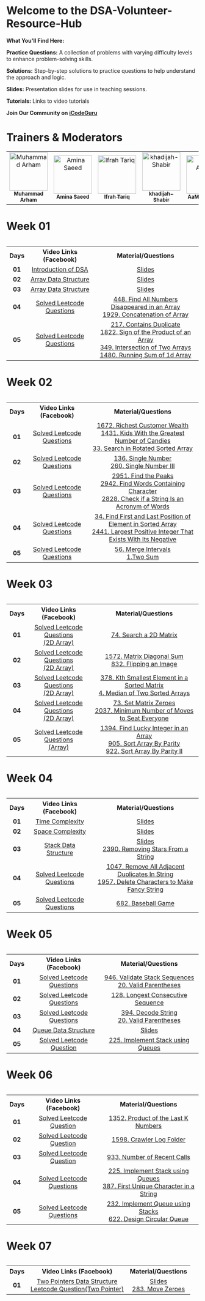 
# Welcome to the DSA-Volunteer-Resource-Hub

**What You'll Find Here:**

**Practice Questions:** A collection of problems with varying difficulty levels to enhance problem-solving skills.

**Solutions:** Step-by-step solutions to practice questions to help understand the approach and logic.

**Slides:** Presentation slides for use in teaching sessions.

**Tutorials:** Links to video tutorials

**Join Our Community on [iCodeGuru](https://icode.guru/join/)**

# Trainers & Moderators

<table >
    <tbody>
        <tr>
            <td align="center">
                <a href="https://github.com/arhamansari11">
                    <img src="https://avatars.githubusercontent.com/u/124850772?v=4" width="100px;" alt="Muhammad Arham"/>
                    <br />
                    <sub><b>Muhammad Arham</b></sub>
                </a> 
            </td>
            <td align="center">
                <a href="https://github.com/aminasaeed223">
                    <img src="https://avatars.githubusercontent.com/u/125123484?v=4" width="100px;" alt="Amina Saeed"/>
                    <br />
                    <sub><b>Amina Saeed</b></sub>
                </a> 
            </td>
            <td align="center">
                <a href="https://github.com/Ifrahtariq2">
                    <img src="https://avatars.githubusercontent.com/u/169586130?v=4" width="100px;" alt="Ifrah Tariq"/>
                    <br />
                    <sub><b>Ifrah Tariq </b></sub>
                </a> 
            </td>
            <td align="center">
                <a href="https://github.com/khadijah-Shabir">
                    <img src="https://avatars.githubusercontent.com/u/133489629?v=4" width="100px;" alt="khadijah-Shabir"/>
                    <br />
                    <sub><b>khadijah-Shabir</b></sub>
                </a> 
            </td>
            <td align="center">
                <a href="https://github.com/aamna-ansari">
                    <img src="https://avatars.githubusercontent.com/u/123650396?v=4" width="100px;" alt="AaMna AnSari"/>
                    <br />
                    <sub><b>AaMna AnSari</b></sub>
                </a> 
            </td>
        </tr> 
</tbody>
<table>


# Week 01

<table>
    <tbody>
     <tr>
      <th> Days</th>
      <th>Video Links (Facebook)</br></th>
      <th>Material/Questions</th>
     </tr> 
    <tr>
       <td align="center"><b>01</b></td>
       <td align="center"><a href="https://www.facebook.com/iCodeguru/videos/396703180034024">Introduction of DSA</td>
    <td align="center" ><a href="https://docs.google.com/presentation/d/1txuV1nfX6loDIdpSDsM8Rw51b2s1ToN9F90W83tHpi0/edit?usp=sharing">Slides</td>
    </tr>
      <tr>
    <td align="center"><b>02</b></td>
    <td align="center"><a href="https://www.facebook.com/iCodeguru/videos/995867158561148/">Array Data Structure</td>
    <td align="center" ><a href="https://docs.google.com/presentation/d/1txuV1nfX6loDIdpSDsM8Rw51b2s1ToN9F90W83tHpi0/edit?usp=sharing">Slides</td  
  </tr>   
        <tr>
    <td align="center"><b>03</b></td>
    <td align="center"><a href="https://www.facebook.com/iCodeguru/videos/841148441194489">Array Data Structure</td>
    <td align="center" ><a href="https://docs.google.com/presentation/d/1txuV1nfX6loDIdpSDsM8Rw51b2s1ToN9F90W83tHpi0/edit?usp=sharing">Slides</td>
        
  </tr> 
        <tr>
    <td align="center"><b>04</b></td>
    <td align="center"><a href="https://www.facebook.com/iCodeguru/videos/1283705489252750">Solved Leetcode Questions</td>
    <td align="center" ><a href="https://leetcode.com/problems/find-all-numbers-disappeared-in-an-array/">448. Find All Numbers Disappeared in an Array </br> <a href="https://leetcode.com/problems/concatenation-of-array/">1929. Concatenation of Array</td>
  </tr> 
           <tr>
    <td align="center"><b>05</b></td>
    <td align="center"><a href="https://www.facebook.com/iCodeguru/videos/1535628700501441">Solved Leetcode Questions</td>
    <td align="center" ><a href="https://leetcode.com/problems/contains-duplicate/">217. Contains Duplicate</br><a href="https://leetcode.com/problems/sign-of-the-product-of-an-array/">1822. Sign of the Product of an Array</br><a href="https://leetcode.com/problems/intersection-of-two-arrays/">349. Intersection of Two Arrays</br><a href="https://leetcode.com/problems/running-sum-of-1d-array/description/">1480. Running Sum of 1d Array</td>
       
  </tr> 
</tbody>
<table>


# Week 02
<table>
    <tbody>
     <tr>
      <th> Days</th>
      <th>Video Links (Facebook)</br></th>
      <th>Material/Questions</th>
     </tr> 
           <tr>
    <td align="center"><b>01</b></td>
    <td align="center"><a href="https://www.facebook.com/iCodeguru/videos/431252989671819">Solved Leetcode Questions</td>
    <td align="center" ><a href="https://leetcode.com/problems/richest-customer-wealth/">1672. Richest Customer Wealth</br><a href="https://leetcode.com/problems/kids-with-the-greatest-number-of-candies/">1431. Kids With the Greatest Number of Candies</br><a href="https://leetcode.com/problems/search-in-rotated-sorted-array/">33. Search in Rotated Sorted Array</td>
  </tr> 
         <tr>
    <td align="center"><b>02</b></td>
    <td align="center"><a href="https://www.facebook.com/iCodeguru/videos/861962272441588">Solved Leetcode Questions</td>
    <td align="center" ><a href="https://leetcode.com/problems/single-number/">136. Single Number</br><a href="https://leetcode.com/problems/single-number-iii/">260. Single Number III</td>
  </tr> 
        <tr>
    <td align="center"><b>03</b></td>
    <td align="center"><a href="https://www.facebook.com/iCodeguru/videos/448289547924716">Solved Leetcode Questions</td>
    <td align="center" ><a href="https://leetcode.com/problems/find-the-peaks/">2951. Find the Peaks</br><a href="https://leetcode.com/problems/find-words-containing-character/">2942. Find Words Containing Character</br><a href="https://leetcode.com/problems/check-if-a-string-is-an-acronym-of-words/description/">2828. Check if a String Is an Acronym of Words</td>
  </tr> 
 <tr>
    <td align="center"><b>04</b></td>
    <td align="center"><a href="https://www.facebook.com/iCodeguru/videos/973927527566025">Solved Leetcode Questions</td>
    <td align="center" ><a href="https://leetcode.com/problems/find-first-and-last-position-of-element-in-sorted-array">34. Find First and Last Position of Element in Sorted Array</br><a href="https://leetcode.com/problems/largest-positive-integer-that-exists-with-its-negative/">2441. Largest Positive Integer That Exists With Its Negative</br><a href=""></td>
  </tr> 
        <tr>
    <td align="center"><b>05</b></td>
    <td align="center"><a href="https://www.facebook.com/iCodeguru/videos/479324464509134">Solved Leetcode Questions</td>
    <td align="center" ><a href="https://leetcode.com/problems/merge-intervals/">56. Merge Intervals</br><a href="https://leetcode.com/problems/two-sum/description/">1.Two Sum</td>
  </tr>
</tbody>
<table>

# Week 03
<table>
    <tbody>
     <tr>
      <th>Days</th>
      <th>Video Links (Facebook)</br></th>
      <th>Material/Questions</th>
     </tr>  
        <tr>
    <td align="center"><b>01</b></td>
    <td align="center"><a href="https://www.facebook.com/iCodeguru/videos/1508921433167106">Solved Leetcode Questions</br>(2D Array)</td>
    <td align="center" ><a href="https://leetcode.com/problems/search-a-2d-matrix/">74. Search a 2D Matrix</td>
  </tr>
         <tr>
    <td align="center"><b>02</b></td>
    <td align="center"><a href="https://www.facebook.com/iCodeguru/videos/1831569677326643">Solved Leetcode Questions</br>(2D Array)</td>
    <td align="center" ><a href="https://leetcode.com/problems/matrix-diagonal-sum/description/">1572. Matrix Diagonal Sum</br><a href="https://leetcode.com/problems/flipping-an-image/description/">832. Flipping an Image</td>
  </tr>
        <tr>
    <td align="center"><b>03</b></td>
    <td align="center"><a href="https://web.facebook.com/iCodeguru/videos/1749356188922957">Solved Leetcode Questions</br>(2D Array)</td>
    <td align="center" ><a href="https://leetcode.com/problems/kth-smallest-element-in-a-sorted-matrix/description/">378. Kth Smallest Element in a Sorted Matrix</br><a href="https://leetcode.com/problems/median-of-two-sorted-arrays/">4. Median of Two Sorted Arrays</td>
  </tr>
        <tr>
    <td align="center"><b>04</b></td>
    <td align="center"><a href="https://www.facebook.com/iCodeguru/videos/984587456250193">Solved Leetcode Questions</br>(2D Array)</td>
    <td align="center" ><a href="https://leetcode.com/problems/set-matrix-zeroes/description/">73. Set Matrix Zeroes</br><a href="https://leetcode.com/problems/minimum-number-of-moves-to-seat-everyone/">2037. Minimum Number of Moves to Seat Everyone</td>
  </tr>
         <tr>
    <td align="center"><b>05</b></td>
    <td align="center"><a href="https://www.facebook.com/iCodeguru/videos/1122422868991190">Solved Leetcode Questions</br>(Array)</td>
    <td align="center" ><a href="https://leetcode.com/problems/find-lucky-integer-in-an-array/">1394. Find Lucky Integer in an Array
</br><a href="https://leetcode.com/problems/sort-array-by-parity/">905. Sort Array By Parity</br><a href="https://leetcode.com/problems/sort-array-by-parity-ii/description/">922. Sort Array By Parity II</td>
  </tr>
</tbody>
<table>
    
# Week 04
<table>
    <tbody>
     <tr>
      <th>Days</th>
      <th>Video Links (Facebook)</br></th>
      <th>Material/Questions</th>
     </tr>  
        <tr>
    <td align="center"><b>01</b></td>
    <td align="center"><a href="https://www.facebook.com/iCodeguru/videos/486400057104995">Time Complexity</td>
    <td align="center" ><a href="https://docs.google.com/presentation/d/1lbdsmzZt7GVYIdXUUsQrEjJSfJ8P8rte/edit?usp=sharing&ouid=100650279262950057994&rtpof=true&sd=true">Slides </td>
  </tr>
        <tr>
    <td align="center"><b>02</b></td>
    <td align="center"><a href="https://www.facebook.com/iCodeguru/videos/1432889074030805">Space Complexity</td>
    <td align="center" ><a href="https://docs.google.com/presentation/d/1lbdsmzZt7GVYIdXUUsQrEjJSfJ8P8rte/edit?usp=sharing&ouid=100650279262950057994&rtpof=true&sd=true">Slides </td>
  </tr>
        <tr>
    <td align="center"><b>03</b></td>
    <td align="center"><a href="https://www.facebook.com/iCodeguru/videos/426865503652638">Stack Data Structure</td>
    <td align="center" ><a href="https://docs.google.com/presentation/d/1f8kwr101Vgs7SapNbOy10SsczMfTmn_X/edit?usp=sharing&ouid=100650279262950057994&rtpof=true&sd=true">Slides<br/><a href="https://leetcode.com/problems/removing-stars-from-a-string/">2390. Removing Stars From a String</td>
  </tr>
        <tr>
    <td align="center"><b>04</b></td>
    <td align="center"><a href="https://www.facebook.com/iCodeguru/videos/1206039483744858">Solved Leetcode Questions</td>
    <td align="center" ><a href="https://leetcode.com/problems/remove-all-adjacent-duplicates-in-string/">1047. Remove All Adjacent Duplicates In String<br/><a href="https://leetcode.com/problems/delete-characters-to-make-fancy-string/">1957. Delete Characters to Make Fancy String</td>
  </tr>
        <tr>
    <td align="center"><b>05</b></td>
    <td align="center"><a href="https://www.facebook.com/iCodeguru/videos/1459090371396539">Solved Leetcode Questions</td>
    <td align="center" ><a href="https://leetcode.com/problems/baseball-game/description/">682. Baseball Game</td>
  </tr>
</tbody>
<table>

# Week 05
<table>
    <tbody>
     <tr>
      <th>Days</th>
      <th>Video Links (Facebook)</br></th>
      <th>Material/Questions</th>
     </tr>  
        <tr>
    <td align="center"><b>01</b></td>
    <td align="center"><a href="https://www.facebook.com/iCodeguru/videos/988475749319003">Solved Leetcode Questions</td>
    <td align="center" ><a href="https://leetcode.com/problems/validate-stack-sequences/">946. Validate Stack Sequences<br/>
    <a href="https://leetcode.com/problems/valid-parentheses/">20. Valid Parentheses</td>
  </tr>
         <tr>
    <td align="center"><b>02</b></td>
    <td align="center"><a href="https://www.facebook.com/iCodeguru/videos/1050338199941513">Solved Leetcode Questions</td>
    <td align="center" ><a href="https://leetcode.com/problems/longest-consecutive-sequence/">128. Longest Consecutive Sequence</td>
  </tr>
         <tr>
    <td align="center"><b>03</b></td>
    <td align="center"><a href="https://www.facebook.com/iCodeguru/videos/951744666633494">Solved Leetcode Questions</td>
    <td align="center" ><a href="https://leetcode.com/problems/decode-string/">394. Decode String</br><a href="https://leetcode.com/problems/valid-parentheses/">20. Valid Parentheses</td>
  </tr>
        <tr>
    <td align="center"><b>04</b></td>
    <td align="center"><a href="https://www.facebook.com/iCodeguru/videos/460749686692726">Queue Data Structure</td>
     <td align="center" ><a href="https://docs.google.com/presentation/d/1b_SlMK9ZarCr9ilAg9ZFHamet_GFQIupZVXARcQq1Nc/edit#slide=id.g2e9cf5ae6cd_0_113">Slides </td>
  </tr>
  </tr>
          <td align="center"><b>05</b></td>
    <td align="center"><a href="https://www.facebook.com/watch/live/?ref=search&v=489158580262089">Solved Leetcode Question</td>
     <td align="center" ><a href="https://leetcode.com/problems/implement-stack-using-queues/description/">225. Implement Stack using Queues </td>
  </tr>
  </tr>
</tbody>
<table>

# Week 06
<table>
    <tbody>
     <tr>
      <th>Days</th>
      <th>Video Links (Facebook)</br></th>
      <th>Material/Questions</th>
     </tr>  
        <tr>
    <td align="center"><b>01</b></td>
    <td align="center"><a href="https://www.facebook.com/iCodeguru/videos/2664163053763655">Solved Leetcode Question</td>
    <td align="center" ><a href="https://leetcode.com/problems/product-of-the-last-k-numbers/">1352. Product of the Last K Numbers</td>
  </tr>
   <tr>
    <td align="center"><b>02</b></td>
    <td align="center"><a href="https://www.facebook.com/iCodeguru/videos/3772307829679797">Solved Leetcode Question</td>
    <td align="center" ><a href="https://leetcode.com/problems/crawler-log-folder/">1598. Crawler Log Folder</td>
  </tr>
  <tr>
    <td align="center"><b>03</b></td>
    <td align="center"><a href="https://www.facebook.com/iCodeguru/videos/2497179950468224">Solved Leetcode Question</td>
    <td align="center" ><a href="https://leetcode.com/problems/number-of-recent-calls/">933. Number of Recent Calls</td>
  </tr>
  <tr>
    <td align="center"><b>04</b></td>
    <td align="center"><a href="https://www.facebook.com/iCodeguru/videos/861689952653699">Solved Leetcode Questions</td>
    <td align="center" ><a href="https://leetcode.com/problems/implement-stack-using-queues/">225. Implement Stack using Queues</br><a href="https://leetcode.com/problems/first-unique-character-in-a-string/">387. First Unique Character in a String</td>
  </tr>  
        <td align="center"><b>05</b></td>
    <td align="center"><a href="https://web.facebook.com/iCodeguru/videos/1637354510376427">Solved Leetcode Questions</td>
    <td align="center" ><a href="https://leetcode.com/problems/implement-queue-using-stacks/">232. Implement Queue using Stacks</br><a href="https://leetcode.com/problems/design-circular-queue/">622. Design Circular Queue</td>
  </tr> 
</tbody>
<table>

    
# Week 07

<table>
    <tbody>
     <tr>
      <th>Days</th>
      <th>Video Links (Facebook)</br></th>
      <th>Material/Questions</th>
     </tr>  
        <tr>
    <td align="center"><b>01</b></td>
    <td align="center"><a href="https://fb.watch/tknrmsSg59/">Two Pointers Data Structure</br>Leetcode Question(Two Pointer)</td>
    <td align="center" ><a href="https://docs.google.com/presentation/d/1f8man7NMEdUQEanVUXZlMOZgmdwiSZ3N/edit?usp=sharing&ouid=100650279262950057994&rtpof=true&sd=true">Slides</br><a href="https://leetcode.com/problems/move-zeroes/description/">283. Move Zeroes</td>
  </tr>

</tbody>
<table>



